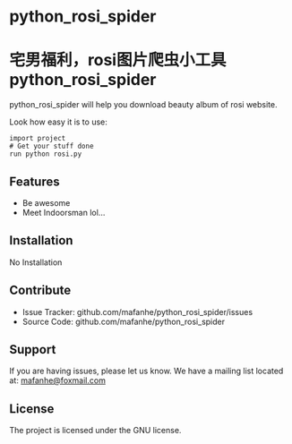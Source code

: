 # python_rosi_spider
宅男福利，rosi图片爬虫小工具
python_rosi_spider
==================
 
python_rosi_spider will help you download beauty album of rosi website.
 
Look how easy it is to use:
 
    import project
    # Get your stuff done
    run python rosi.py
 
Features
--------
 
- Be awesome
- Meet Indoorsman lol...
 
Installation
------------
 
No Installation
 
Contribute
----------
 
- Issue Tracker: github.com/mafanhe/python_rosi_spider/issues
- Source Code: github.com/mafanhe/python_rosi_spider
 
Support
-------
 
If you are having issues, please let us know.
We have a mailing list located at: mafanhe@foxmail.com
 
License
-------
 
The project is licensed under the GNU license.
